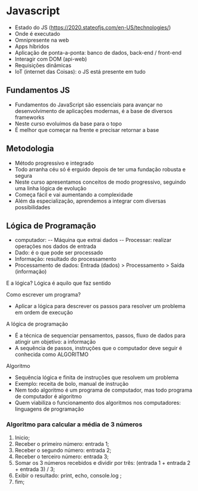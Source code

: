 
# Javascript
- Estado do JS (https://2020.stateofjs.com/en-US/technologies/)
- Onde é executado
- Omnipresente na web
- Apps híbridos
- Aplicação de ponta-a-ponta: banco de dados, back-end / front-end
- Interagir com DOM (api-web)
- Requisições dinâmicas
- IoT (internet das Coisas): o JS está presente em tudo

## Fundamentos JS
- Fundamentos do JavaScript são essenciais para avançar no desenvolvimento de aplicações modernas, é a base de diversos frameworks 
- Neste curso evoluímos da base para o topo
- É melhor que começar na frente e precisar retornar a base

## Metodologia 
- Método progressivo e integrado
- Todo arranha céu só é erguido depois de ter uma fundação robusta e segura
- Neste curso apresentamos conceitos de modo progressivo, seguindo uma linha lógica de evolução
- Começa fácil e vai aumentando a complexidade
- Além da especialização, aprendemos a integrar com diversas possibilidades

## Lógica de Programação
- computador:
-- Máquina que extrai dados
-- Processar: realizar operações nos dados de entrada
- Dado: é o que pode ser processado
- Informação: resultado do processamento 
- Processamento de dados: Entrada (dados) > Processamento > Saída (informação)

E a lógica?
Lógica é aquilo que faz sentido 

Como escrever um programa?
- Aplicar a lógica para descrever os passos para resolver um problema em ordem de execução 

A lógica de programação 
- É a técnica de sequenciar pensamentos, passos, fluxo de dados para atingir um objetivo: a informação
- A sequência de passos, instruções que o computador deve seguir é conhecida como ALGORITMO

Algoritmo
- Sequência lógica e finita de instruções que resolvem um problema
- Exemplo: receita de bolo, manual de instrução 
- Nem todo algoritmo é um programa de computador, mas todo programa de computador é algoritmo
- Quem viabiliza o funcionamento dos algoritmos nos computadores: linguagens de programação

### Algoritmo para calcular a média de 3 números
1. Inicio;
2. Receber o primeiro número: entrada 1;
3. Receber o segundo número: entrada 2;
4. Receber o terceiro número: entrada 3;
5. Somar os 3 números recebidos e dividir por três: (entrada 1 + entrada 2 + entrada 3) / 3;
6. Exibir o resultado: print, echo, console.log ;
7. fim;